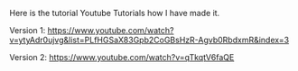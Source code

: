 Here is the tutorial Youtube Tutorials how I  have made it.


Version 1: 
https://www.youtube.com/watch?v=ytyAdr0ujvg&list=PLfHGSaX83Gpb2CoGBsHzR-Agvb0RbdxmR&index=3

Version 2:
https://www.youtube.com/watch?v=qTkqtV6faQE
